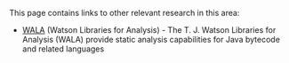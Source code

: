 This page contains links to other relevant research in this area:

  - [WALA](http://wala.sourceforge.net/wiki/index.php/) (Watson
    Libraries for Analysis) - The T. J. Watson Libraries for Analysis
    (WALA) provide static analysis capabilities for Java bytecode and
    related languages